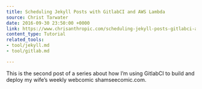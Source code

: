 ```yaml
---
title: Scheduling Jekyll Posts with GitlabCI and AWS Lambda
source: Christ Tarwater
date: 2016-09-30 23:50:00 +0000
link: https://www.chrisanthropic.com/scheduling-jekyll-posts-gitlabci-aws-lambda/
content_type: Tutorial
related_tools:
- tool/jekyll.md
- tool/gitlab.md

---
```

This is the second post of a series about how I’m using GitlabCI to build and deploy my wife’s weekly webcomic shamseecomic.com.





